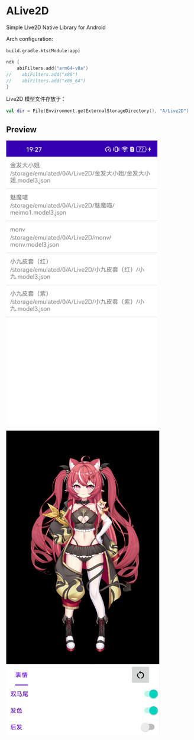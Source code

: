# ALive2D

Simple Live2D Native Library for Android

Arch configuration:

`build.gradle.kts(Module:app)`

```kotlin
ndk {
    abiFilters.add("arm64-v8a")
//    abiFilters.add("x86")
//    abiFilters.add("x86_64")
}
```

Live2D 模型文件存放于：
```kotlin
val dir = File(Environment.getExternalStorageDirectory(), "A/Live2D")
```

## Preview

![1](./docs/Snipaste_2025-04-30_19-27-44.png)

![2](./docs/Snipaste_2025-04-30_19-29-59.png)